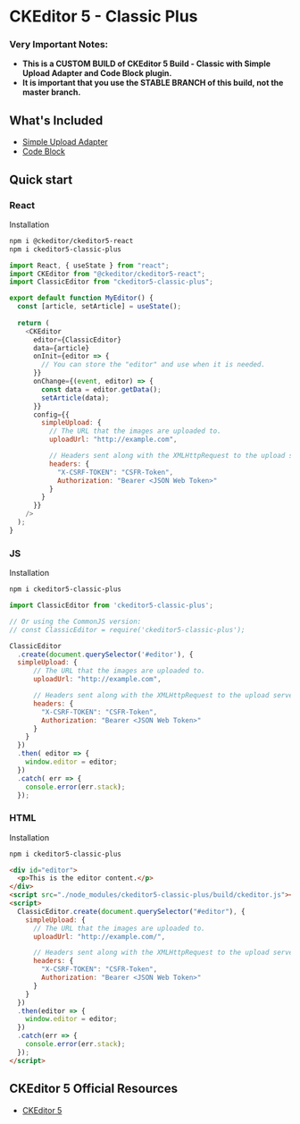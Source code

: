 # CKEditor 5 - Classic Plus

### Very Important Notes:

- **This is a CUSTOM BUILD of CKEditor 5 Build - Classic with Simple Upload Adapter and Code Block plugin.**  
- **It is important that you use the STABLE BRANCH of this build, not the master branch.**

## What's Included
- [Simple Upload Adapter](https://ckeditor.com/docs/ckeditor5/latest/features/image-upload/simple-upload-adapter.html)
- [Code Block](https://ckeditor.com/docs/ckeditor5/latest/features/code-blocks.html)

## Quick start

### React

Installation

```bash
npm i @ckeditor/ckeditor5-react
npm i ckeditor5-classic-plus
```

```js
import React, { useState } from "react";
import CKEditor from "@ckeditor/ckeditor5-react";
import ClassicEditor from "ckeditor5-classic-plus";

export default function MyEditor() {
  const [article, setArticle] = useState();
  
  return (
    <CKEditor
      editor={ClassicEditor}
      data={article}
      onInit={editor => {
        // You can store the "editor" and use when it is needed.
      }}
      onChange={(event, editor) => {
        const data = editor.getData();
        setArticle(data);
      }}
      config={{
        simpleUpload: {
          // The URL that the images are uploaded to.
          uploadUrl: "http://example.com",

          // Headers sent along with the XMLHttpRequest to the upload server.
          headers: {
            "X-CSRF-TOKEN": "CSFR-Token",
            Authorization: "Bearer <JSON Web Token>"
          }
        }
      }}
    />
  );
}
```

### JS

Installation

```bash
npm i ckeditor5-classic-plus
```

```js
import ClassicEditor from 'ckeditor5-classic-plus';

// Or using the CommonJS version:
// const ClassicEditor = require('ckeditor5-classic-plus');

ClassicEditor
  .create(document.querySelector('#editor'), {
  simpleUpload: {
      // The URL that the images are uploaded to.
      uploadUrl: "http://example.com",

      // Headers sent along with the XMLHttpRequest to the upload server.
      headers: {
        "X-CSRF-TOKEN": "CSFR-Token",
        Authorization: "Bearer <JSON Web Token>"
      }
    }
  })
  .then( editor => {
    window.editor = editor;
  })
  .catch( err => {
    console.error(err.stack);
  });
```

### HTML

Installation

```bash
npm i ckeditor5-classic-plus
```

```html
<div id="editor">
  <p>This is the editor content.</p>
</div>
<script src="./node_modules/ckeditor5-classic-plus/build/ckeditor.js"></script>
<script>
  ClassicEditor.create(document.querySelector("#editor"), {
    simpleUpload: {
      // The URL that the images are uploaded to.
      uploadUrl: "http://example.com/",

      // Headers sent along with the XMLHttpRequest to the upload server.
      headers: {
        "X-CSRF-TOKEN": "CSFR-Token",
        Authorization: "Bearer <JSON Web Token>"
      }
    }
  })
  .then(editor => {
    window.editor = editor;
  })
  .catch(err => {
    console.error(err.stack);
  });
</script>
```

## CKEditor 5 Official Resources

-   [CKEditor 5](https://ckeditor.com/)
